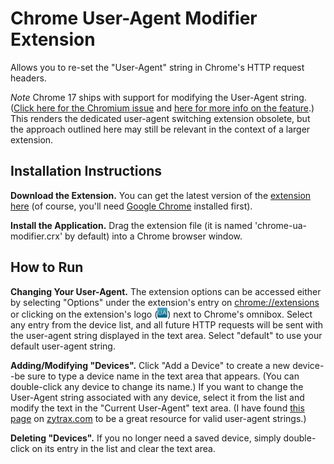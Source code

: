 Chrome User-Agent Modifier Extension
====================================

Allows you to re-set the "User-Agent" string in Chrome's HTTP request headers.

*Note* Chrome 17 ships with support for modifying the User-Agent string.
([Click here for the Chromium
issue](http://code.google.com/p/chromium/issues/detail?id=67063) and [here for
more info on the
feature](http://techdows.com/2011/12/google-chrome-now-has-built-in-user-agent-switcher.html).)
This renders the dedicated user-agent switching extension obsolete, but the
approach outlined here may still be relevant in the context of a larger
extension.

Installation Instructions
-------------------------

**Download the Extension.** You can get the latest version of the [extension
here](https://raw.github.com/jugglinmike/chrome-user-agent/master/chrome-user-agent.crx)
(of course, you'll need [Google Chrome](http://www.google.com/chrome) installed
first).</p>

**Install the Application.** Drag the extension file (it is named
'chrome-ua-modifier.crx' by default) into a Chrome browser window.</p>

How to Run
----------

**Changing Your User-Agent.** The extension options can be accessed either by
selecting "Options" under the extension's entry on <a
href="chrome://extensions">chrome://extensions</a> or clicking on the
extension's logo (<img src="icon16.png" />) next to Chrome's omnibox. Select
any entry from the device list, and all future HTTP requests will be sent with
the user-agent string displayed in the text area. Select "default" to use your
default user-agent string.

**Adding/Modifying "Devices".** Click "Add a Device" to create a new device--be
sure to type a device name in the text area that appears. (You can double-click
any device to change its name.) If you want to change the User-Agent string
associated with any device, select it from the list and modify the text in the
"Current User-Agent" text area. (I have found <a
href="http://www.zytrax.com/tech/web/browser_ids.htm">this page</a> on <a
href="http://www.zytrax.com/">zytrax.com</a> to be a great resource for valid
user-agent strings.)

**Deleting "Devices".** If you no longer need a saved device, simply
double-click on its entry in the list and clear the text area.
